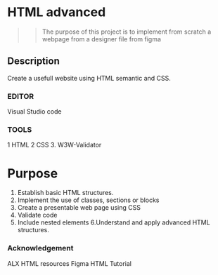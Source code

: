 # HTML advanced
>> The purpose of this project is to implement from scratch a webpage from a designer file from figma
## Description
Create a usefull website using HTML semantic and CSS.
### EDITOR
Visual Studio code
### TOOLS
1 HTML
2 CSS
3. W3W-Validator
# Purpose
1. Establish basic HTML structures.
2. Implement the use of classes, sections or blocks
3. Create a presentable web page using CSS
4. Validate code
5. Include nested elements
6.Understand and apply advanced HTML structures.

### Acknowledgement
ALX HTML resources
Figma
HTML Tutorial
